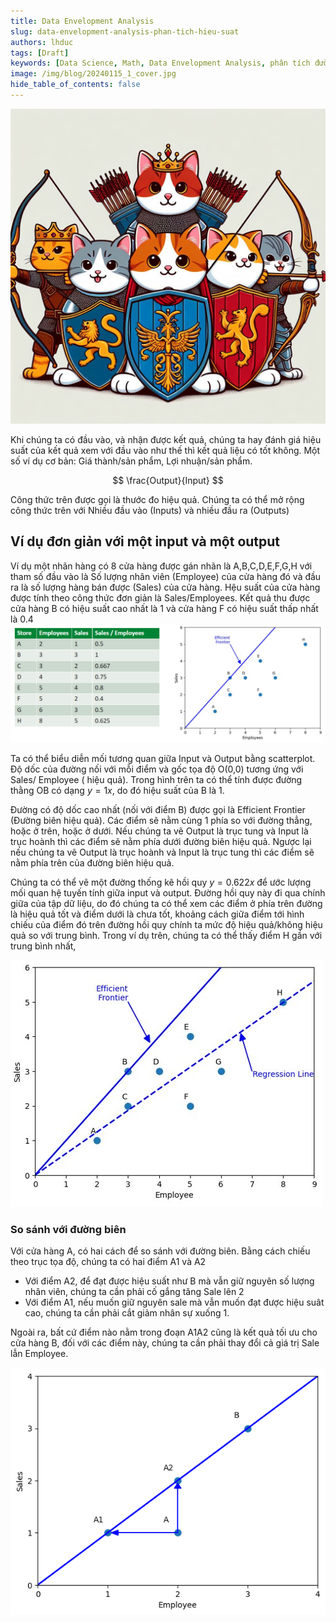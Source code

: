 ```yaml
---
title: Data Envelopment Analysis
slug: data-envelopment-analysis-phan-tich-hieu-suat
authors: lhduc
tags: [Draft]
keywords: [Data Science, Math, Data Envelopment Analysis, phân tích đường bao hiệu quả, phân tích hiệu suất, linear programming, quy hoạch tuyến tính]
image: /img/blog/20240115_1_cover.jpg
hide_table_of_contents: false
---
```

![](cover.jpg)
<!-- **Đánh giá Hiệu suất là gì​?** -->

Khi chúng ta có đầu vào, và nhận được kết quả, chúng ta hay đánh giá hiệu suất của kết quả xem với đầu vào như thế thì kết quả liệu có tốt không.​ Một số ví dụ cơ bản: Giá thành/sản phẩm, Lợi nhuận/sản phẩm.​
<!-- truncate -->

$$
\frac{Output}{Input}
$$

Công thức trên được gọi là thước đo hiệu quả.​
Chúng ta có thể mở rộng công thức trên với Nhiều đầu vào (Inputs) và nhiều đầu ra (Outputs)​

## Ví dụ đơn giản với một input và một output

Ví dụ một nhãn hàng có 8 cửa hàng được gán nhãn là A,B,C,D,E,F,G,H với tham số đầu vào là Số lượng nhân viên (Employee) của cửa hàng đó và đầu ra là số lượng hàng bán được (Sales) của cửa hàng. Hệu suất của cửa hàng được tính theo công thức đơn giản là Sales/Employees. Kết quả thu được cửa hàng B có hiệu suất cao nhất là 1 và cửa hàng F có hiệu suất thấp nhất là 0.4
![](efficient_frontier.png)

Ta có thể biểu diễn mối tương quan giữa Input và Output bằng scatterplot.
Độ dốc của đường nối với mỗi điểm và gốc tọa độ O(0,0) tương ứng với Sales/ Employee ( hiệu quả). Trong hình trên ta có thể tính được đường thằng OB có dạng $y=1x$, do đó hiệu suất của B là 1. ​

Đường có độ dốc cao nhất (nối với điểm B) được gọi là Efficient  Frontier (Đường biên hiệu quả).​ Các điểm sẽ nằm cùng 1 phía so với đường thẳng, hoặc ở trên, hoặc ở dưới.​ Nếu chúng ta vẽ Output là trục tung và Input là trục hoành thì các điểm sẽ nằm phía dưới đường biên hiệu quả. Ngược lại nếu chúng ta vẽ Output là trục hoành và Input là trục tung thì các điểm sẽ nằm phía trên của đường biên hiệu quả.


Chúng ta có thể  vẽ một đường thống kê hồi quy $y=0.622x$ để ước lượng mối quan hệ tuyến tính giữa input và output.​ Đường hồi quy này đi qua chính giữa của tập dữ liệu, do đó chúng ta có thể xem các điểm ở phía trên đường là hiệu quả tốt và điểm dưới là chưa tốt, khoảng cách giữa điểm tới hình chiếu của điểm đó trên đường hồi quy chính ta mức độ hiệu quả/không hiệu quả​ so với trung bình. Trong ví dụ trên, chúng ta có thể thấy điểm H gần với trung bình nhất, 

<!-- Khoảng cách từ các điểm đến đường Efficient Frontier nêu lên độ lệch so với điểm tốt nhất​ -->

![](efficiente_frontier_regression_line.png)

### So sánh với đường biên

Với cửa hàng A, có hai cách để so sánh với đường biên. Bằng cách chiếu theo trục tọa độ, chúng ta có hai điểm A1 và A2​

- Với điểm A2, để đạt được hiệu suất như B mà vẫn giữ nguyên số lượng nhân viên, chúng ta cần phải cố gắng tăng Sale lên 2​
- Với điểm A1, nếu muốn giữ nguyên sale mà vẫn muốn đạt được hiệu suât cao, chúng ta cần phải cắt giảm nhân sự xuống 1.

Ngoài ra, bất cứ điểm nào nằm trong đoạn A1A2 cũng là kết quả tối ưu cho cửa hàng B, đối với các điểm này, chúng ta cần phải thay đổi cả giá trị Sale lẫn Employee.

![](move_up_frontier.png)







